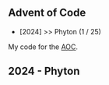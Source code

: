 ## Advent of Code
- [2024] >> Phyton (1 / 25)

My code for the [AOC](https://adventofcode.com).

## 2024 - Phyton
